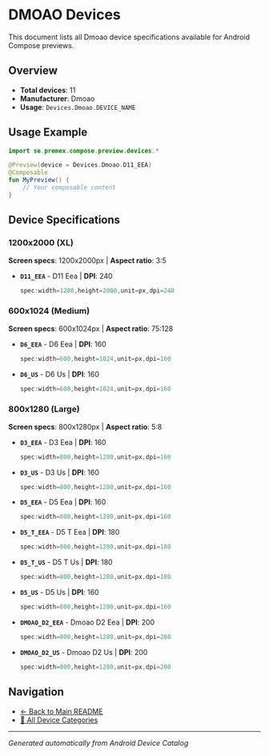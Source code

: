 # DMOAO Devices

This document lists all Dmoao device specifications available for Android Compose previews.

## Overview

- **Total devices**: 11
- **Manufacturer**: Dmoao
- **Usage**: `Devices.Dmoao.DEVICE_NAME`

## Usage Example

```kotlin
import se.premex.compose.preview.devices.*

@Preview(device = Devices.Dmoao.D11_EEA)
@Composable
fun MyPreview() {
    // Your composable content
}
```

## Device Specifications

### 1200x2000 (XL)

**Screen specs**: 1200x2000px | **Aspect ratio**: 3:5

- **`D11_EEA`** - D11 Eea | **DPI**: 240
  ```kotlin
  spec:width=1200,height=2000,unit=px,dpi=240
  ```

### 600x1024 (Medium)

**Screen specs**: 600x1024px | **Aspect ratio**: 75:128

- **`D6_EEA`** - D6 Eea | **DPI**: 160
  ```kotlin
  spec:width=600,height=1024,unit=px,dpi=160
  ```

- **`D6_US`** - D6 Us | **DPI**: 160
  ```kotlin
  spec:width=600,height=1024,unit=px,dpi=160
  ```

### 800x1280 (Large)

**Screen specs**: 800x1280px | **Aspect ratio**: 5:8

- **`D3_EEA`** - D3 Eea | **DPI**: 160
  ```kotlin
  spec:width=800,height=1280,unit=px,dpi=160
  ```

- **`D3_US`** - D3 Us | **DPI**: 160
  ```kotlin
  spec:width=800,height=1280,unit=px,dpi=160
  ```

- **`D5_EEA`** - D5 Eea | **DPI**: 160
  ```kotlin
  spec:width=800,height=1280,unit=px,dpi=160
  ```

- **`D5_T_EEA`** - D5 T Eea | **DPI**: 180
  ```kotlin
  spec:width=800,height=1280,unit=px,dpi=180
  ```

- **`D5_T_US`** - D5 T Us | **DPI**: 180
  ```kotlin
  spec:width=800,height=1280,unit=px,dpi=180
  ```

- **`D5_US`** - D5 Us | **DPI**: 160
  ```kotlin
  spec:width=800,height=1280,unit=px,dpi=160
  ```

- **`DMOAO_D2_EEA`** - Dmoao D2 Eea | **DPI**: 200
  ```kotlin
  spec:width=800,height=1280,unit=px,dpi=200
  ```

- **`DMOAO_D2_US`** - Dmoao D2 Us | **DPI**: 200
  ```kotlin
  spec:width=800,height=1280,unit=px,dpi=200
  ```

## Navigation

- [← Back to Main README](../../README.md)
- [📱 All Device Categories](../README.md)

---
*Generated automatically from Android Device Catalog*
